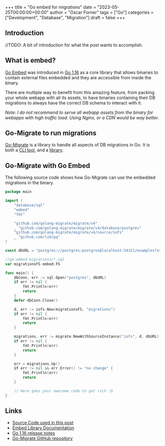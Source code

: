 +++
title = "Go embed for migrations"
date = "2023-05-25T00:00:00+00:00"
author = "Oscar Forner"
tags = ["Go"]
categories = ["Development", "Database", "Migration"]
draft = false
+++

## Introduction

//TODO: A bit of introduction for what the post wants to accomplish.

## What is embed?

[Go Embed](https://pkg.go.dev/embed) was introduced in [Go 1.16](https://tip.golang.org/doc/go1.16#library-embed) as a core library that allows binaries to contain external files embedded and they are accessible from inside the binary.

There are multiple way to benefit from this amazing feature, from packing your whole webapp with all its assets, to have binaries containing their DB migrations to always have the correct DB schema to interact with it.

*Note: I do not recommend to serve all webapp assets from the binary for webapps with high traffic load. Using Nginx, or a CDN would be way better.*

## Go-Migrate to run migrations

[Go-Migrate](https://github.com/golang-migrate/migrate) is a library to handle all aspects of DB migrations in Go. It is both a [CLI tool](https://github.com/golang-migrate/migrate#cli-usage), and a [library](https://github.com/golang-migrate/migrate#use-in-your-go-project).

## Go-Migrate with Go Embed

The following source code shows how Go-Migrate can use the embedded migrations in the binary.

```go
package main

import (
	"database/sql"
	"embed"
	"fmt"

	"github.com/golang-migrate/migrate/v4"
	_ "github.com/golang-migrate/migrate/v4/database/postgres"
	"github.com/golang-migrate/migrate/v4/source/iofs"
	_ "github.com/lib/pq"
)

const dbURL = "postgres://postgres:postgres@localhost:54321/examples?sslmode=disable"

//go:embed migrations/*.sql
var migrationsFS embed.FS

func main() {
	dbConn, err := sql.Open("postgres", dbURL)
	if err != nil {
		fmt.Println(err)
		return
	}
	defer dbConn.Close()

	d, err := iofs.New(migrationsFS, "migrations")
	if err != nil {
		fmt.Println(err)
		return
	}

	migrations, err := migrate.NewWithSourceInstance("iofs", d, dbURL)
	if err != nil {
		fmt.Println(err)
		return
	}

	err = migrations.Up()
	if err != nil && err.Error() != "no change" {
		fmt.Println(err)
		return
	}

	// Here goes your awesome code to get rich :D
}
```

## Links

* [Source Code used in this post](https://github.com/maitesin/blog/tree/master/2023_go_embed_for_migrations)
* [Embed Library Documentation](https://pkg.go.dev/embed)
* [Go 1.16 release notes](https://tip.golang.org/doc/go1.16#library-embed)
* [Go-Migrate GitHub repository](https://github.com/golang-migrate/migrate)
